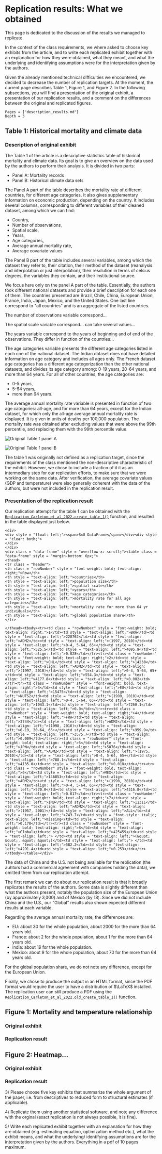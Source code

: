 # Replication results: What we obtained

This page is dedicated to the discussion of the results we managed to replicate.

In the context of the class requirements, we where asked to choose key exhibits from the article, and to write each replicated exhibit together with an explanation for how they were obtained, what they meant, and what the underlying and identifying assumptions were for the interpretation given by the authors. 

Given the already mentioned technical difficulties we encountered, we decided to decrease the number of replication targets. At the moment, the current page describes Table 1, Figure 1, and Figure 2.
In the following subsections, you will find a presentation of the original exhibit, a presentation of our replication results, and a comment on the differences between the original and replicated figures.

```@contents
Pages = ["description_results.md"]
Depth = 3
```

## Table 1: Historical mortality and climate data

### Description of original exhibit

The Table 1 of the article is a descriptive statistics table of historical mortality and climate data. 
Its goal is to give an overview on the data used by the authors to perform their analysis. 
It is divided in two parts: 

- Panel A: Mortality records
- Panel B: Historical climate data sets

The Panel A part of the table describes the mortality rate of different countries, for different age categories. It also gives supplementary information on economic production, depending on the country.
It includes several columns, corresponding to different variables of their cleaned dataset, among which we can find:

- Country,
- Number of observations,
- Spatial scale,
- Years, 
- Age categories,
- Average annual mortality rate,
- Average covariate values

The Panel B part of the table includes several variables, among which the dataset they refer to, their citation, their method of the dataset (reanalysis and interpolation or just interpolation), their resolution in terms of celsius degrees, the variables they contain, and their institutional source.

We focus here only on the panel A part of the table. Essentially, the authors took different national datasets and provide a brief description for each one of them. 
The countries presented are Brazil, Chile, China, European Union, France, India, Japan, Mexico, and the United States. One last line correspond to "all countries" and is an aggregate of the listed countries.

The number of observations variable correspond...

The spatial scale variable correspond...
can take several values...

The years variable correspond to the years of beginning and of end of the observations. They differ in function of the countries...

The age categories variable presents the different age categories listed in each one of the national dataset. The Indian dataset does not have detailed information on age category and includes all ages only.
The French dataset age categories has a different age categorization than the other national datasets, and divides its age category among: 0-19 years, 20-64 years, and more than 64 years.
For all of other countries, the age categories are: 

- 0-5 years, 
- 5-64 years,
- more than 64 years.

The average annual mortality rate variable is presented in function of two age categories: all-age, and for more than 64 years, except for the Indian dataset, for which only the all-age average annual mortality rate is displayed. It is given in units of deaths per 100,000 population. The mortality rate was obtained after excluding values that were above the 99th percentile, and replacing them with the 99th percentile value.

![Original Table 1 panel A](original_table_1_a.png)


![Original Table 1 panel B](original_table_1_b.png)


The table 1 was originally not defined as a replication target, since the requirements of the class mentioned the non-descriptive characteristic of the exhibit.
However, we chose to include a fraction of it it as an intermediary step for our replication efforts, to make sure that we were working on the same data. 
After verification, the average covariate values (GDP and temperature) were also generally coherent with the data of the authors, but were not included in the replication result.

### Presentation of the replication result

Our replication attempt for the table 1 can be obtained with the [`Replication_Carleton_et_al_2022.create_table_1()`](@ref) function, and resulted in the table displayed just below.

```@raw html
<div>
<div style = "float: left;"><span>8×8 DataFrame</span></div><div style = "clear: both;">
</div>
</div>
<div class = "data-frame" style = "overflow-x: scroll;"><table class = "data-frame" style = "margin-bottom: 6px;">
<thead>
<tr class = "header">
<th class = "rowNumber" style = "font-weight: bold; text-align: right;">Row</th>
<th style = "text-align: left;">countries</th>
<th style = "text-align: left;">population size</th>
<th style = "text-align: left;">spatial scale</th>
<th style = "text-align: left;">years</th>
<th style = "text-align: left;">age categories</th>
<th style = "text-align: left;">mortality rate for all age categories</th>
<th style = "text-align: left;">mortality rate for more than 64 yr individuals</th>
<th style = "text-align: left;">global population share</th>
</tr>

</thead><tbody><tr><td class = "rowNumber" style = "font-weight: bold; text-align: right;">1</td><td style = "text-align: left;">BRA</td><td style = "text-align: left;">228762</td><td style = "text-align: left;">ADM2</td><td style = "text-align: left;">(1997, 2010)</td><td style = "text-align: left;">0-4, 5-64, 65+</td><td style = "text-align: left;">525.5</td><td style = "text-align: left;">4095.9</td><td style = "text-align: left;">0.028</td></tr><tr><td class = "rowNumber" style = "font-weight: bold; text-align: right;">2</td><td style = "text-align: left;">CHL</td><td style = "text-align: left;">14238</td><td style = "text-align: left;">ADM2</td><td style = "text-align: left;">(1997, 2010)</td><td style = "text-align: left;">0-4, 5-64, 65+</td><td style = "text-align: left;">554.3</td><td style = "text-align: left;">4177.8</td><td style = "text-align: left;">0.002</td></tr><tr><td class = "rowNumber" style = "font-weight: bold; text-align: right;">3</td><td style = "text-align: left;">EU</td><td style = "text-align: left;">15475</td><td style = "text-align: left;">NUTS2</td><td style = "text-align: left;">(1990, 2010)</td><td style = "text-align: left;">0-4, 5-64, 65+</td><td style = "text-align: left;">1043.1</td><td style = "text-align: left;">7260.1</td><td style = "text-align: left;">0.0</td></tr><tr><td class = "rowNumber" style = "font-weight: bold; text-align: right;">4</td><td style = "text-align: left;">FRA</td><td style = "text-align: left;">3744</td><td style = "text-align: left;">ADM2</td><td style = "text-align: left;">(1998, 2010)</td><td style = "text-align: left;">0-19, 20-64, 65+</td><td style = "text-align: left;">959.9</td><td style = "text-align: left;">3575.7</td><td style = "text-align: left;">0.009</td></tr><tr><td class = "rowNumber" style = "font-weight: bold; text-align: right;">5</td><td style = "text-align: left;">JPN</td><td style = "text-align: left;">5076</td><td style = "text-align: left;">ADM2</td><td style = "text-align: left;">(1975, 2010)</td><td style = "text-align: left;">0-4, 5-64, 65+</td><td style = "text-align: left;">788.1</td><td style = "text-align: left;">4135.0</td><td style = "text-align: left;">0.018</td></tr><tr><td class = "rowNumber" style = "font-weight: bold; text-align: right;">6</td><td style = "text-align: left;">MEX</td><td style = "text-align: left;">146853</td><td style = "text-align: left;">ADM2</td><td style = "text-align: left;">(1990, 2010)</td><td style = "text-align: left;">0-4, 5-64, 65+</td><td style = "text-align: left;">570.0</td><td style = "text-align: left;">4316.8</td><td style = "text-align: left;">0.017</td></tr><tr><td class = "rowNumber" style = "font-weight: bold; text-align: right;">7</td><td style = "text-align: left;">IND</td><td style = "text-align: left;">11311</td><td style = "text-align: left;">ADM2</td><td style = "text-align: left;">(1957, 2001)</td><td style = "text-align: left;">ALL</td><td style = "text-align: left;">743.7</td><td style = "font-style: italic; text-align: left;">missing</td><td style = "text-align: left;">0.178</td></tr><tr><td class = "rowNumber" style = "font-weight: bold; text-align: right;">8</td><td style = "text-align: left;">Global</td><td style = "text-align: left;">425459</td><td style = "text-align: left;"> </td><td style = "text-align: left;">(&quot; &quot;, &quot; &quot;)</td><td style = "text-align: left;"> </td><td style = "text-align: left;">582.2</td><td style = "text-align: left;">4291.4</td><td style = "text-align: left;">0.253</td></tr></tbody></table></div>
```

The data of China and the U.S. not being available for the replication (the auhtors had a commercial agreement with companies holding the data), we omitted them from our replication attempt.

The first remark we can do about our replication result is that it broadly replicates the results of the authors. Some data is slightly different than what the authors present, notably the population size of the European Union (by approximately 3,000) and of Mexico (by 18). Since we did not include China and the U.S., our "Global" results also shown expected different results at each variable.

Regarding the average annual mortality rate, the differences are: 

- EU: about 30 for the whole population, about 2000 for the more than 64 years old. 
- France: about 2 for the whole population, about 1 for the more than 64 years old.
- India: about 19 for the whole population.
- Mexico: about 9 for the whole population, about 70 for the more than 64 years old.

For the global population share, we do not note any difference, except for the European Union.

Finally, we chose to produce the output in an HTML format, since the PDF format would require the user to have a distribution of $\LaTeX$ installed.
The replication user can still produce a PDF using the [`Replication_Carleton_et_al_2022.old_create_table_1()`](@ref) function.

## Figure 1: Mortality and temperature relationship

### Original exhibit

### Replication result

## Figure 2: Heatmap...

### Original exhibit

### Replication result


3/ Please choose five key exhibits that summarize the whole argument of the paper, i.e. from descriptives to reduced form to structural estimates (if applicable).

4/ Replicate them using another statistical software, and note any difference with the orginal (exact replication is not always possible, it is fine).

5/ Write each replicated exhibit together with an explanation for 
how they are obtained (e.g. estimating equation, optimization method etc.), 
what the exhibit means, 
and what the underlying/ identifying assumptions are for the interpretation given by the authors. Everything in a pdf of 10 pages maximum.

